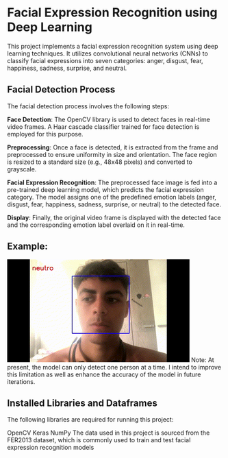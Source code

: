 # Facial Expression Recognition using Deep Learning
This project implements a facial expression recognition system using deep learning techniques. It utilizes convolutional neural networks (CNNs) to classify facial expressions into seven categories: anger, disgust, fear, happiness, sadness, surprise, and neutral.

## Facial Detection Process
The facial detection process involves the following steps:

**Face Detection**: The OpenCV library is used to detect faces in real-time video frames. A Haar cascade classifier trained for face detection is employed for this purpose.

**Preprocessing**: Once a face is detected, it is extracted from the frame and preprocessed to ensure uniformity in size and orientation. The face region is resized to a standard size (e.g., 48x48 pixels) and converted to grayscale.

**Facial Expression Recognition**: The preprocessed face image is fed into a pre-trained deep learning model, which predicts the facial expression category. The model assigns one of the predefined emotion labels (anger, disgust, fear, happiness, sadness, surprise, or neutral) to the detected face.

**Display**: Finally, the original video frame is displayed with the detected face and the corresponding emotion label overlaid on it in real-time.

## Example:
<img src="giftest.gif" alt="giftest">
Note: At present, the model can only detect one person at a time. I intend to improve this limitation as well as enhance the accuracy of the model in future iterations.

## Installed Libraries and Dataframes
The following libraries are required for running this project:

OpenCV
Keras
NumPy
The data used in this project is sourced from the FER2013 dataset, which is commonly used to train and test facial expression recognition models


